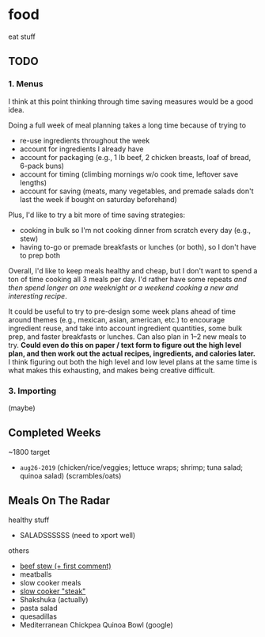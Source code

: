 # food

eat stuff

## TODO

### 1. Menus

I think at this point thinking through time saving measures would be a good idea.

Doing a full week of meal planning takes a long time because of trying to
- re-use ingredients throughout the week
- account for ingredients I already have
- account for packaging (e.g., 1 lb beef, 2 chicken breasts, loaf of bread, 6-pack buns)
- account for timing (climbing mornings w/o cook time, leftover save lengths)
- account for saving (meats, many vegetables, and premade salads don't last the week if
  bought on saturday beforehand)

Plus, I'd like to try a bit more of time saving strategies:
- cooking in bulk so I'm not cooking dinner from scratch every day (e.g., stew)
- having to-go or premade breakfasts or lunches (or both), so I don't have to prep both

Overall, I'd like to keep meals healthy and cheap, but I don't want to spend a ton of
time cooking all 3 meals per day. I'd rather have some repeats _and then spend longer on
one weeknight or a weekend cooking a new and interesting recipe_.

It could be useful to try to pre-design some week plans ahead of time around themes
(e.g., mexican, asian, american, etc.) to encourage ingredient reuse, and take into
account ingredient quantities, some bulk prep, and faster breakfasts or lunches. Can
also plan in 1–2 new meals to try. **Could even do this on paper / text form to figure
out the high level plan, and then work out the actual recipes, ingredients, and calories
later.** I think figuring out both the high level and low level plans at the same time
is what makes this exhausting, and makes being creative difficult.

### 3. Importing

(maybe)

## Completed Weeks

~1800 target

- `aug26-2019` (chicken/rice/veggies; lettuce wraps; shrimp; tuna salad; quinoa salad) (scrambles/oats)

## Meals On The Radar

healthy stuff
- SALADSSSSSS (need to xport well)

others
- [beef stew (+ first comment)](https://www.allrecipes.com/recipe/14685/slow-cooker-beef-stew-i/)
- meatballs
- slow cooker meals
- [slow cooker "steak"](https://www.allrecipes.com/recipe/73124/slow-cooker-salisbury-steak/)
- Shakshuka (actually)
- pasta salad
- quesadillas
- Mediterranean Chickpea Quinoa Bowl (google)
